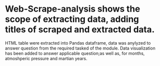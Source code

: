 # Web-Scrape-analysis shows the scope of extracting data, adding titles of scraped and extracted data.
HTML table were extracted into Pandas dataframe, data was anylyzed to answer question from the required tasked of the module. 
Data visualization has been added to answer applicable question;as well as, for months, atmoshperic pressure and martian years. 

